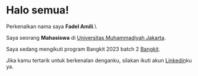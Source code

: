# Halo semua! 

Perkenalkan nama saya **Fadel Amili**.\

Saya seorang **Mahasiswa** di [Universitas Muhammadiyah Jakarta](https://umj.ac.id/).

Saya sedang mengikuti program Bangkit 2023 batch 2 [Bangkit](https://www.bing.com/search?q=bangkit+2023&cvid=d5172d4c0de84b80a458c40963019092&aqs=edge.1.0l2j69i59j0l3j69i65j69i61j69i60.6312j0j4&FORM=ANAB01&PC=U531](https://grow.google/intl/id_id/bangkit/?tab=machine-learning)).

Jika kamu tertarik untuk berkenalan denganku, silakan ikuti akun [Linkedin](https://www.linkedin.com/in/fadel-amili-4bbb851bb/)ku ya.

